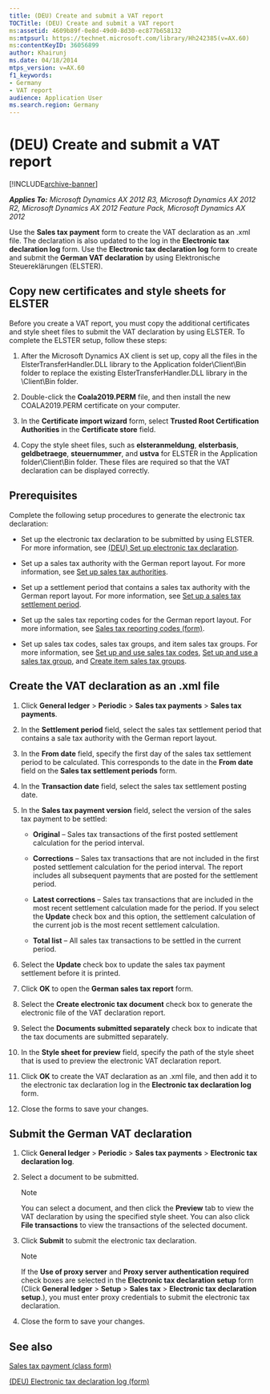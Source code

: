 ```yaml
---
title: (DEU) Create and submit a VAT report
TOCTitle: (DEU) Create and submit a VAT report
ms:assetid: 4609b89f-0e8d-49d0-8d30-ec877b658132
ms:mtpsurl: https://technet.microsoft.com/library/Hh242385(v=AX.60)
ms:contentKeyID: 36056899
author: Khairunj
ms.date: 04/18/2014
mtps_version: v=AX.60
f1_keywords:
- Germany
- VAT report
audience: Application User
ms.search.region: Germany
---
```


# (DEU) Create and submit a VAT report 


[!INCLUDE[archive-banner](includes/archive-banner.md)]


_**Applies To:** Microsoft Dynamics AX 2012 R3, Microsoft Dynamics AX 2012 R2, Microsoft Dynamics AX 2012 Feature Pack, Microsoft Dynamics AX 2012_

Use the **Sales tax payment** form to create the VAT declaration as an .xml file. The declaration is also updated to the log in the **Electronic tax declaration log** form. Use the **Electronic tax declaration log** form to create and submit the **German VAT declaration** by using Elektronische Steuereklärungen (ELSTER).

## Copy new certificates and style sheets for ELSTER

Before you create a VAT report, you must copy the additional certificates and style sheet files to submit the VAT declaration by using ELSTER. To complete the ELSTER setup, follow these steps:

1.  After the Microsoft Dynamics AX client is set up, copy all the files in the ElsterTransferHandler.DLL library to the Application folder\\Client\\Bin folder to replace the existing ElsterTransferHandler.DLL library in the \\Client\\Bin folder.

2.  Double-click the **Coala2019.PERM** file, and then install the new COALA2019.PERM certificate on your computer.

3.  In the **Certificate import wizard** form, select **Trusted Root Certification Authorities** in the **Certificate store** field.

4.  Copy the style sheet files, such as **elsteranmeldung**, **elsterbasis**, **geldbetraege**, **steuernummer**, and **ustva** for ELSTER in the Application folder\\Client\\Bin folder. These files are required so that the VAT declaration can be displayed correctly.

## Prerequisites

Complete the following setup procedures to generate the electronic tax declaration:

  - Set up the electronic tax declaration to be submitted by using ELSTER. For more information, see [(DEU) Set up electronic tax declaration](deu-set-up-electronic-tax-declaration.md).

  - Set up a sales tax authority with the German report layout. For more information, see [Set up sales tax authorities](set-up-sales-tax-authorities.md).

  - Set up a settlement period that contains a sales tax authority with the German report layout. For more information, see [Set up a sales tax settlement period](set-up-a-sales-tax-settlement-period.md).

  - Set up the sales tax reporting codes for the German report layout. For more information, see [Sales tax reporting codes (form)](https://technet.microsoft.com/library/aa588316\(v=ax.60\)).

  - Set up sales tax codes, sales tax groups, and item sales tax groups. For more information, see [Set up and use sales tax codes](set-up-and-use-sales-tax-codes.md), [Set up and use a sales tax group](set-up-and-use-a-sales-tax-group.md), and [Create item sales tax groups](create-item-sales-tax-groups.md).

## Create the VAT declaration as an .xml file

1.  Click **General ledger** \> **Periodic** \> **Sales tax payments** \> **Sales tax payments**.

2.  In the **Settlement period** field, select the sales tax settlement period that contains a sale tax authority with the German report layout.

3.  In the **From date** field, specify the first day of the sales tax settlement period to be calculated. This corresponds to the date in the **From date** field on the **Sales tax settlement periods** form.

4.  In the **Transaction date** field, select the sales tax settlement posting date.

5.  In the **Sales tax payment version** field, select the version of the sales tax payment to be settled:
    
      - **Original** – Sales tax transactions of the first posted settlement calculation for the period interval.
    
      - **Corrections** – Sales tax transactions that are not included in the first posted settlement calculation for the period interval. The report includes all subsequent payments that are posted for the settlement period.
    
      - **Latest corrections** – Sales tax transactions that are included in the most recent settlement calculation made for the period. If you select the **Update** check box and this option, the settlement calculation of the current job is the most recent settlement calculation.
    
      - **Total list** – All sales tax transactions to be settled in the current period.

6.  Select the **Update** check box to update the sales tax payment settlement before it is printed.

7.  Click **OK** to open the **German sales tax report** form.

8.  Select the **Create electronic tax document** check box to generate the electronic file of the VAT declaration report.

9.  Select the **Documents submitted separately** check box to indicate that the tax documents are submitted separately.

10. In the **Style sheet for preview** field, specify the path of the style sheet that is used to preview the electronic VAT declaration report.

11. Click **OK** to create the VAT declaration as an .xml file, and then add it to the electronic tax declaration log in the **Electronic tax declaration log** form.

12. Close the forms to save your changes.

## Submit the German VAT declaration

1.  Click **General ledger** \> **Periodic** \> **Sales tax payments** \> **Electronic tax declaration log**.

2.  Select a document to be submitted.
    

    > [!NOTE]
    > <P>You can select a document, and then click the <STRONG>Preview</STRONG> tab to view the VAT declaration by using the specified style sheet. You can also click <STRONG>File transactions</STRONG> to view the transactions of the selected document.</P>



3.  Click **Submit** to submit the electronic tax declaration.
    

    > [!NOTE]
    > <P>If the <STRONG>Use of proxy server</STRONG> and <STRONG>Proxy server authentication required</STRONG> check boxes are selected in the <STRONG>Electronic tax declaration setup</STRONG> form (Click <STRONG>General ledger</STRONG> &gt; <STRONG>Setup</STRONG> &gt; <STRONG>Sales tax</STRONG> &gt; <STRONG>Electronic tax declaration setup</STRONG>.), you must enter proxy credentials to submit the electronic tax declaration.</P>



4.  Close the form to save your changes.

## See also

[Sales tax payment (class form)](https://technet.microsoft.com/library/aa598539\(v=ax.60\))

[(DEU) Electronic tax declaration log (form)](https://technet.microsoft.com/library/aa620200\(v=ax.60\))

  


